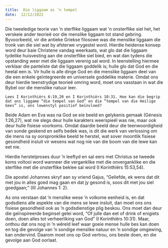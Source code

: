 ```yaml
---
title:  Die liggaam as ’n tempel
date:  12/12/2022
---
```


Die tweeledige teorie van ’n sterflike liggaam wat ’n onsterflike siel het, het verskeie ander teorieë oor die menslike liggaam tot stand gebring. Byvoorbeeld, vir die antieke Griekse filosowe was die menslike liggaam die tronk van die siel wat by afsterwe vrygestel word. Hierdie heidense konsep word deur baie Christene vandag weerkaats, wat glo dat die liggaam tydelike huisvesting aan die onsterflike siel bied, en wat dan tydens die opstanding weer met die liggaam verenig sal word. In teenstelling hiermee verklaar die panteïste dat die liggaam goddelik is; hulle glo dat God en die heelal een is. Vir hulle is alle dinge God en die menslike liggaam deel van die een enkele geïntegreerde en universele goddelike materie. Omdat ons deur hierdie teenstrydige teorieë omring word, moet ons vasstaan in wat die Bybel oor die menslike natuur leer.

`Lees I Korinthiërs 6:19,20 en I Korinthiërs 10:31. Hoe kan die begrip dat ons liggame “die tempel van God” en die “tempel van die Heilige Gees” is, ons lewenstyl positief beïnvloed?`

Beide Adam en Eva was na God se eie beeld en gelykenis gemaak (Génesis 1:26,27), wat nie slegs deur hulle karakters weerspieël was nie, maar ook deur hulle fisiese voorkoms. Omdat daardie beeld deur die teenwoordigheid van sonde geskend en selfs bedek was, is dit die werk van verlossing om die mens na sy oorspronklike beeld te herstel, wat sover moontlik fisiese gesondheid insluit vir wesens wat nog nie van die boom van die lewe kan eet nie.

Hierdie herstelproses duur ’n leeftyd en sal eers met Christus se tweede koms voltooi word wanneer die verganklike met die onverganklike en die sterflike met die onsterflike beklee sal word (I Korinthiërs 15:53,54).

Die apostel Johannes skryf aan sy vriend Gajus, “Geliefde, ek wens dat dit met jou in alles goed mag gaan en dat jy gesond is, soos dit met jou siel goedgaan;” (III Johannes 1: 2).

As ons verstaan dat ’n menslike wese ’n volkome eenheid is, en dat godsdiens alle aspekte van die mens se lewe insluit, dan moet ons ons fisiese gesondheid ook as ’n godsdienstige plig beskou.  Ons moet dan deur die geïnspireerde beginsel gelei word, “Of julle dan eet of drink of enigiets doen, doen alles tot verheerliking van God” (I Korinthiërs 10:31). Maar, onthou dat ons nog in ’n wêreld leef waar goeie mense hulle bes kan doen en tog die gevolge van ’n sondige menslike natuur en ’n sondige omgewing, kan ondervind. Daarom moet ons op God vertrou, ons beste doen, en die gevolge aan God oorlaat.